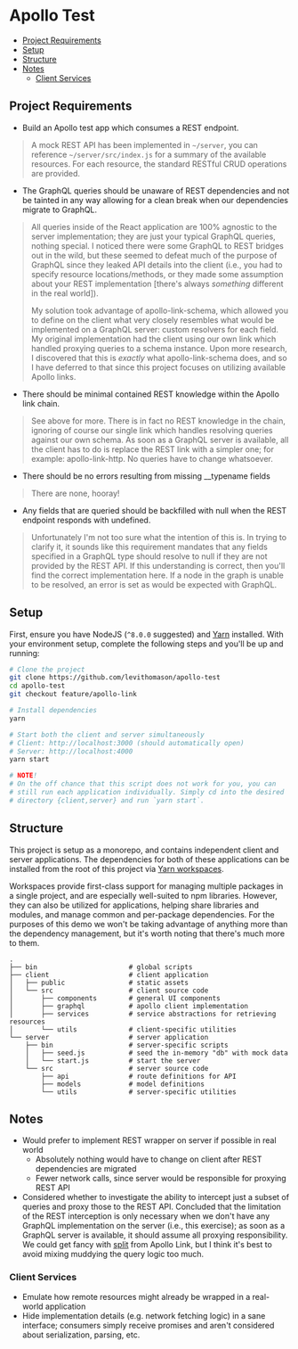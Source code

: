# Apollo Test

* [Project Requirements](#project-requirements)
* [Setup](#setup)
* [Structure](#structure)
* [Notes](#notes)
  * [Client Services](#client-services)

## Project Requirements

* Build an Apollo test app which consumes a REST endpoint.

> A mock REST API has been implemented in `~/server`, you can reference `~/server/src/index.js` for a summary of the available resources. For each resource, the standard RESTful CRUD operations are provided.

* The GraphQL queries should be unaware of REST dependencies and not be tainted in any way allowing for a clean break when our dependencies migrate to GraphQL.

> All queries inside of the React application are 100% agnostic to the server implementation; they are just your typical GraphQL queries, nothing special. I noticed there were some GraphQL to REST bridges out in the wild, but these seemed to defeat much of the purpose of GraphQL since they leaked API details into the client (i.e., you had to specify resource locations/methods, or they made some assumption about your REST implementation [there's always _something_ different in the real world]).
>
> My solution took advantage of apollo-link-schema, which allowed you to define on the client what very closely resembles what would be implemented on a GraphQL server: custom resolvers for each field. My original implementation had the client using our own link which handled proxying queries to a schema instance. Upon more research, I discovered that this is _exactly_ what apollo-link-schema does, and so I have deferred to that since this project focuses on utilizing available Apollo links.

* There should be minimal contained REST knowledge within the Apollo link chain.

> See above for more. There is in fact no REST knowledge in the chain, ignoring of course our single link which handles resolving queries against our own schema. As soon as a GraphQL server is available, all the client has to do is replace the REST link with a simpler one; for example: apollo-link-http. No queries have to change whatsoever.

* There should be no errors resulting from missing \_\_typename fields

> There are none, hooray!

* Any fields that are queried should be backfilled with null when the REST endpoint responds with undefined.

> Unfortunately I'm not too sure what the intention of this is. In trying to clarify it, it sounds like this requirement mandates that any fields specified in a GraphQL type should resolve to null if they are not provided by the REST API. If this understanding is correct, then you'll find the correct implementation here. If a node in the graph is unable to be resolved, an error is set as would be expected with GraphQL.

## Setup

First, ensure you have NodeJS (`^8.0.0` suggested) and [Yarn](https://yarnpkg.com/en/docs/install) installed. With your environment setup, complete the following steps and you'll be up and running:

```sh
# Clone the project
git clone https://github.com/levithomason/apollo-test
cd apollo-test
git checkout feature/apollo-link

# Install dependencies
yarn

# Start both the client and server simultaneously
# Client: http://localhost:3000 (should automatically open)
# Server: http://localhost:4000
yarn start

# NOTE!
# On the off chance that this script does not work for you, you can
# still run each application individually. Simply cd into the desired
# directory {client,server} and run `yarn start`.
```

## Structure

This project is setup as a monorepo, and contains independent client and server applications. The dependencies for both of these applications can be installed from the root of this project via [Yarn workspaces](https://yarnpkg.com/lang/en/docs/workspaces/).

Workspaces provide first-class support for managing multiple packages in a single project, and are especially well-suited to npm libraries. However, they can also be utilized for applications, helping share libraries and modules, and manage common and per-package dependencies. For the purposes of this demo we won't be taking advantage of anything more than the dependency management, but it's worth noting that there's much more to them.

```
.
├── bin                       # global scripts
├── client                    # client application
│   ├── public                # static assets
│   └── src                   # client source code
│       ├── components        # general UI components
│       ├── graphql           # apollo client implementation
│       ├── services          # service abstractions for retrieving resources
│       └── utils             # client-specific utilities
└── server                    # server application
    ├── bin                   # server-specific scripts
    │   ├── seed.js           # seed the in-memory "db" with mock data
    │   └── start.js          # start the server
    └── src                   # server source code
        ├── api               # route definitions for API
        ├── models            # model definitions
        └── utils             # server-specific utilities
```

## Notes

* Would prefer to implement REST wrapper on server if possible in real world
  * Absolutely nothing would have to change on client after REST dependencies are migrated
  * Fewer network calls, since server would be responsible for proxying REST API
* Considered whether to investigate the ability to intercept just a subset of queries and proxy those to the REST API. Concluded that the limitation of the REST interception is only necessary when we don't have any GraphQL implementation on the server (i.e., this exercise); as soon as a GraphQL server is available, it should assume all proxying responsibility. We could get fancy with [split](https://www.apollographql.com/docs/link/composition.html#directional) from Apollo Link, but I think it's best to avoid mixing muddying the query logic too much.

### Client Services

* Emulate how remote resources might already be wrapped in a real-world application
* Hide implementation details (e.g. network fetching logic) in a sane interface; consumers simply receive promises and aren't considered about serialization, parsing, etc.
